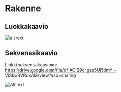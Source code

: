 # Rakenne

## Luokkakaavio
![alt text](https://yuml.me/75b3b04d.png)

## Sekvenssikaavio
Linkki sekvenssikaavioon: https://drive.google.com/file/d/1AClS9cngze5Uj5dmY--VjSkwRVRqxAlG/view?usp=sharing

![Alt text](https://drive.google.com/file/d/1AClS9cngze5Uj5dmY--VjSkwRVRqxAlG/view?usp=sharing)
